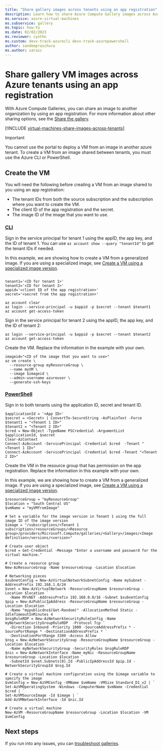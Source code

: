```yaml
---
title: "Share gallery images across tenants using an app registration"
description: Learn how to share Azure Compute Gallery images across Azure tenants using an app registration.
ms.service: azure-virtual-machines
ms.subservice: gallery
ms.topic: how-to
ms.date: 02/02/2023
ms.reviewer: cynthn
ms.custom: devx-track-azurecli devx-track-azurepowershell
author: sandeepraichura
ms.author: saraic
---
```

# Share gallery VM images across Azure tenants using an app registration

With Azure Compute Galleries, you can share an image to another organization by using an app registration. For more information about other sharing options, see the [Share the gallery](./share-gallery.md).

[!INCLUDE [virtual-machines-share-images-across-tenants](~/reusable-content/ce-skilling/azure/includes/virtual-machines/includes/virtual-machines-share-images-across-tenants.md)]

> [!IMPORTANT]
> You cannot use the portal to deploy a VM from an image in another azure tenant. To create a VM from an image shared between tenants, you must use the Azure CLI or PowerShell.

## Create the VM

You will need the following before creating a VM from an image shared to you using an app registration:
- The tenant IDs from both the source subscription and the subscription where you want to create the VM. 
- The client ID of the app registration and the secret.
- The image ID of the image that you want to use.
### [CLI](#tab/cli)

Sign in the service principal for tenant 1 using the appID, the app key, and the ID of tenant 1. You can use `az account show --query "tenantId"` to get the tenant IDs if needed.

In this example, we are showing how to create a VM from a generalized image. If you are using a specialized image, see [Create a VM using a specialized image version](vm-specialized-image-version.md).

```azurecli-interactive

tenant1='<ID for tenant 1>'
tenant2='<ID for tenant 2>'
appid='<client ID of the app registration>'
secret='<secret from the app registration>'

az account clear
az login --service-principal -u $appid -p $secret --tenant $tenant1
az account get-access-token 
```
 
Sign in the service principal for tenant 2 using the appID, the app key, and the ID of tenant 2:

```azurecli-interactive
az login --service-principal -u $appid -p $secret --tenant $tenant2
az account get-access-token
```

Create the VM. Replace the information in the example with your own.

```azurecli-interactive
imageid="<ID of the image that you want to use>"
az vm create \
  --resource-group myResourceGroup \
  --name myVM \
  --image $imageid \
  --admin-username azureuser \
  --generate-ssh-keys
```


### [PowerShell](#tab/powershell)

Sign in to both tenants using the application ID, secret and tenant ID.

```azurepowershell-interactive
$applicationId = '<App ID>'
$secret = <Secret> | ConvertTo-SecureString -AsPlainText -Force
$tenant1 = "<Tenant 1 ID>"
$tenant2 = "<Tenant 2 ID>"
$cred = New-Object -TypeName PSCredential -ArgumentList $applicationId, $secret
Clear-AzContext
Connect-AzAccount -ServicePrincipal -Credential $cred  -Tenant "<Tenant 1 ID>"
Connect-AzAccount -ServicePrincipal -Credential $cred -Tenant "<Tenant 2 ID>"
```

Create the VM in the resource group that has permission on the app registration. Replace the information in this example with your own.

In this example, we are showing how to create a VM from a generalized image. If you are using a specialized image, see [Create a VM using a specialized image version](vm-specialized-image-version.md).


```azurepowershell-interactive
$resourceGroup = "myResourceGroup"
$location = "South Central US"
$vmName = "myVMfromImage"

# Set a variable for the image version in Tenant 1 using the full image ID of the image version
$image = "/subscriptions/<Tenant 1 subscription>/resourceGroups/<Resource group>/providers/Microsoft.Compute/galleries/<Gallery>/images/<Image definition>/versions/<version>"

# Create user object
$cred = Get-Credential -Message "Enter a username and password for the virtual machine."

# Create a resource group
New-AzResourceGroup -Name $resourceGroup -Location $location

# Networking pieces
$subnetConfig = New-AzVirtualNetworkSubnetConfig -Name mySubnet -AddressPrefix 192.168.1.0/24
$vnet = New-AzVirtualNetwork -ResourceGroupName $resourceGroup -Location $location `
  -Name MYvNET -AddressPrefix 192.168.0.0/16 -Subnet $subnetConfig
$pip = New-AzPublicIpAddress -ResourceGroupName $resourceGroup -Location $location `
  -Name "mypublicdns$(Get-Random)" -AllocationMethod Static -IdleTimeoutInMinutes 4
$nsgRuleRDP = New-AzNetworkSecurityRuleConfig -Name myNetworkSecurityGroupRuleRDP  -Protocol Tcp `
  -Direction Inbound -Priority 1000 -SourceAddressPrefix * -SourcePortRange * -DestinationAddressPrefix * `
  -DestinationPortRange 3389 -Access Allow
$nsg = New-AzNetworkSecurityGroup -ResourceGroupName $resourceGroup -Location $location `
  -Name myNetworkSecurityGroup -SecurityRules $nsgRuleRDP
$nic = New-AzNetworkInterface -Name myNic -ResourceGroupName $resourceGroup -Location $location `
  -SubnetId $vnet.Subnets[0].Id -PublicIpAddressId $pip.Id -NetworkSecurityGroupId $nsg.Id

# Create a virtual machine configuration using the $image variable to specify the image
$vmConfig = New-AzVMConfig -VMName $vmName -VMSize Standard_D1_v2 | `
Set-AzVMOperatingSystem -Windows -ComputerName $vmName -Credential $cred | `
Set-AzVMSourceImage -Id $image | `
Add-AzVMNetworkInterface -Id $nic.Id

# Create a virtual machine
New-AzVM -ResourceGroupName $resourceGroup -Location $location -VM $vmConfig
```

## Next steps

If you run into any issues, you can [troubleshoot galleries](troubleshooting-shared-images.md).
